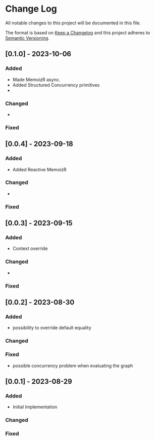 # Change Log
All notable changes to this project will be documented in this file.
 
The format is based on [Keep a Changelog](http://keepachangelog.com/)
and this project adheres to [Semantic Versioning](http://semver.org/).
## [0.1.0] - 2023-10-06
 
### Added
- Made MemoizR async.
- Added Structured Concurrency primitives
- 
   
### Changed
- 
 
### Fixed

## [0.0.4] - 2023-09-18
 
### Added
- Added Reactive MemoizR
   
### Changed
- 
 
### Fixed

## [0.0.3] - 2023-09-15
 
### Added
- Context override
   
### Changed
- 
 
### Fixed

## [0.0.2] - 2023-08-30
 
### Added
- possibility to override default equality
   
### Changed
 
### Fixed
- possible concurrency problem when evaluating the graph

## [0.0.1] - 2023-08-29
 
### Added
- Initial Implementation

### Changed
 
### Fixed
